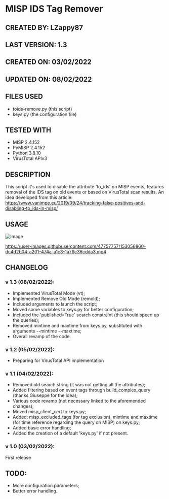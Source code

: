 # MISP IDS Tag Remover

## CREATED BY: LZappy87

## LAST VERSION: 1.3

## CREATED ON: 03/02/2022

## UPDATED ON: 08/02/2022

## FILES USED
- toids-remove.py (this script)
- keys.py (the configuration file)

## TESTED WITH
- MISP 2.4.152
- PyMISP 2.4.152
- Python 3.8.10
- VirusTotal APIv3

## DESCRIPTION
This script it's used to disable the attribute 'to_ids' on MISP events, features removal of the IDS tag on old events or based on VirusTotal scan results.
An idea developed from this article: https://www.vanimpe.eu/2019/09/24/tracking-false-positives-and-disabling-to_ids-in-misp/

## USAGE

![image](https://user-images.githubusercontent.com/47757757/154987965-ac75294f-8508-47e8-a7d7-215c4fc911cb.png)

https://user-images.githubusercontent.com/47757757/153056860-dc4d2b04-a201-474a-a1c3-1a79c36cdda3.mp4

## CHANGELOG
### v 1.3 (08/02/2022):
- Implemented VirusTotal Mode (vt);
- Implemented Remove Old Mode (remold);
- Included arguments to launch the script;
- Moved some variables to keys.py for better configuration;
- Included the 'published=True' search constraint (this should speed up the queries);
- Removed mintime and maxtime from keys.py, substituted with arguments --mintime --maxtime;
- Overall revamp of the code.

### v 1.2 (05/02/2022):
- Preparing for VirusTotal API implementation

### v 1.1 (04/02/2022):
- Removed old search string (it was not getting all the attributes);
- Added filtering based on event tags through build_complex_query (thanks Giuseppe for the idea);
- Various code revamp (not necessary linked to the aforemended changes);
- Moved misp_client_cert to keys.py;
- Added: misp_excluded_tags (for tag exclusion), mintime and maxtime (for time reference regarding the query on MISP) on keys.py;
- Added basic error handling;
- Added the creation of a default 'keys.py' if not present.

### v 1.0 (03/02/2022):
First release

## TODO:
- More configuration parameters;
- Better error handling.
